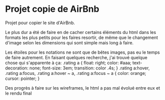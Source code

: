 # Projet copie de AirBnb

Projet pour copier le site d'AirBnb.

Le plus dur a été de faire en de cacher certains éléments du html dans les formats les plus petits pour les faires resortir, de même que le changement d'image selon les dimensions qui sont simple mais long à faire.

Les étoiles pour les notations ne sont que de bêtes images, pas eu le temps de faire autrement. En faisant quelques recherche, j'ai trouvé quelque chose qui s'apparente à ça:
.rating a {
   float: right;
   color: #aaa;
   text-decoration: none;
   font-size: 3em;
   transition: color .4s;
}
.rating a:hover,
.rating a:focus,
.rating a:hover ~ a,
.rating a:focus ~ a {
   color: orange;
   cursor: pointer;
}

Des progrès à faire sur les wireframes, le html a pas mal évolué entre eux et le rendu final
